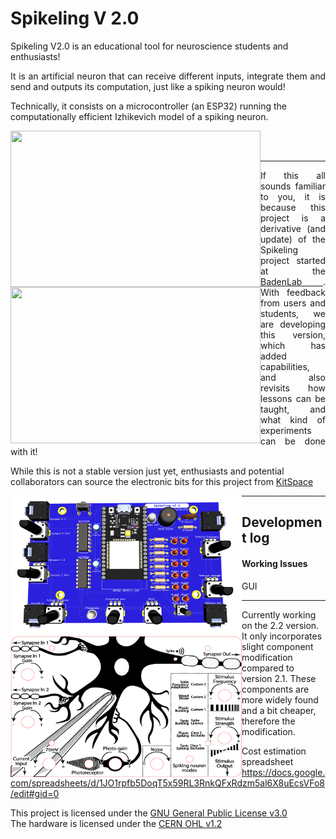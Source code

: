 # Spikeling V 2.0


Spikeling V2.0 is an educational tool for neuroscience students and enthusiasts!

<p style='text-align: justify;'>
It is an artificial neuron that can receive different inputs, integrate them and send and outputs its computation, just like a spiking neuron would!

Technically, it consists on a microcontroller (an ESP32) running the computationally efficient Izhikevich model of a spiking neuron.
</p>

<div>


<img align="left" width="400" height="250" src="https://github.com/MaxZimmer/Spikeling-V2/blob/main/Images/Spikeling_hardware.png">

<img align="left" width="400" height="250" src="https://github.com/MaxZimmer/Spikeling-V2/blob/main/GUI/Pictures%20%26%20Logos/Spikeling_GUI.gif">


</div>
<br>
<br/>

***


<p style='text-align: justify;'>
If this all sounds familiar to you, it is because this project is a derivative (and update) of the Spikeling project started at the <a href="https://badenlab.org">BadenLab </a>. With feedback from users and students, we are developing this version, which has added capabilities, and also revisits how lessons can be taught, and what kind of experiments can be done with it!

While this is not a stable version just yet, enthusiasts and potential collaborators can source the electronic bits for this project from <a href="https://kitspace.org/boards/github.com/maxzimmer/spikeling-v2/">KitSpace </a>

</p



***


<p style='text-align: justify;'>
<img align="left" width="370" height="225" src="https://github.com/MaxZimmer/Spikeling-V2/blob/main/Images/PCB.png">


<img align="left" width="370" height="225" src="https://github.com/MaxZimmer/Spikeling-V2/blob/main/Images/Spikeling_front.png">
</p>


---

## Development log

#### Working Issues

GUI


***

Currently working on the 2.2 version.
It only incorporates slight component modification compared to version 2.1. These components are more widely found and a bit cheaper, therefore the modification.

Cost estimation spreadsheet
https://docs.google.com/spreadsheets/d/1JO1rpfb5DoqT5x59RL3RnkQFxRdzm5al6X8uEcsVFo8/edit#gid=0

This project is licensed under the [GNU General Public License v3.0](https://github.com/BadenLab/Openspritzer/blob/master/LICENSE)<br>
The hardware is licensed under the [CERN OHL v1.2](https://github.com/BadenLab/LED-Zappelin/blob/master/PCB/LICENSE)
